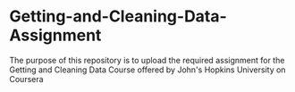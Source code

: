 # Getting-and-Cleaning-Data-Assignment
The purpose of this repository is to upload the required assignment for the Getting and Cleaning Data Course offered by John's Hopkins University on Coursera

